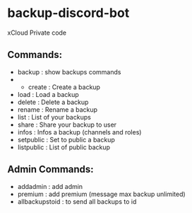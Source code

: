 # backup-discord-bot
xCloud Private code


## Commands:
- backup : show backups commands
 - - create : Create a backup
 - load : Load a backup
 - delete : Delete a backup
 - rename : Rename a backup
 - list : List of your backups
 - share : Share your backup to user
 - infos : Infos a backup (channels and roles)
 - setpublic : Set to public a backup
 - listpublic : List of public backup
 
## Admin Commands:
- addadmin : add admin
- premium : add premium (message max backup unlimited)
- allbackupstoid : to send all backups to id
